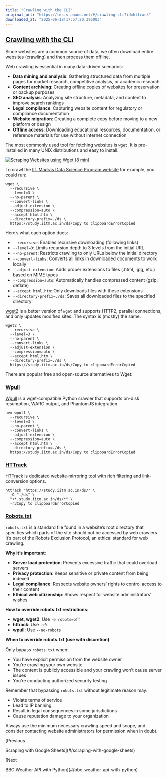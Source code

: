 ```yaml
---
title: "Crawling with the CLI"
original_url: "https://tds.s-anand.net/#/crawling-cli?id=httrack"
downloaded_at: "2025-06-18T17:57:20.396003"
---
```


[Crawling with the CLI](#/crawling-cli?id=crawling-with-the-cli)
----------------------------------------------------------------

Since websites are a common source of data, we often download entire websites (crawling) and then process them offline.

Web crawling is essential in many data-driven scenarios:

* **Data mining and analysis**: Gathering structured data from multiple pages for market research, competitive analysis, or academic research
* **Content archiving**: Creating offline copies of websites for preservation or backup purposes
* **SEO analysis**: Analyzing site structure, metadata, and content to improve search rankings
* **Legal compliance**: Capturing website content for regulatory or compliance documentation
* **Website migration**: Creating a complete copy before moving to a new platform or design
* **Offline access**: Downloading educational resources, documentation, or reference materials for use without internet connection

The most commonly used tool for fetching websites is [`wget`](https://www.gnu.org/software/wget/). It is pre-installed in many UNIX distributions and easy to install.

[![Scraping Websites using Wget (8 min)](https://i.ytimg.com/vi/pLfH5TZBGXo/sddefault.jpg)](https://youtu.be/pLfH5TZBGXo)

To crawl the [IIT Madras Data Science Program website](https://study.iitm.ac.in/ds/) for example, you could run:

```
wget \
  --recursive \
  --level=3 \
  --no-parent \
  --convert-links \
  --adjust-extension \
  --compression=auto \
  --accept html,htm \
  --directory-prefix=./ds \
  https://study.iitm.ac.in/ds/Copy to clipboardErrorCopied
```

Here’s what each option does:

* `--recursive`: Enables recursive downloading (following links)
* `--level=3`: Limits recursion depth to 3 levels from the initial URL
* `--no-parent`: Restricts crawling to only URLs below the initial directory
* `--convert-links`: Converts all links in downloaded documents to work locally
* `--adjust-extension`: Adds proper extensions to files (.html, .jpg, etc.) based on MIME types
* `--compression=auto`: Automatically handles compressed content (gzip, deflate)
* `--accept html,htm`: Only downloads files with these extensions
* `--directory-prefix=./ds`: Saves all downloaded files to the specified directory

[wget2](https://gitlab.com/gnuwget/wget2) is a better version of `wget` and supports HTTP2, parallel connections, and only updates modified sites. The syntax is (mostly) the same.

```
wget2 \
  --recursive \
  --level=3 \
  --no-parent \
  --convert-links \
  --adjust-extension \
  --compression=auto \
  --accept html,htm \
  --directory-prefix=./ds \
  https://study.iitm.ac.in/ds/Copy to clipboardErrorCopied
```

There are popular free and open-source alternatives to Wget:

### [Wpull](#/crawling-cli?id=wpull)

[Wpull](https://github.com/ArchiveTeam/wpull) is a wget‐compatible Python crawler that supports on-disk resumption, WARC output, and PhantomJS integration.

```
uvx wpull \
  --recursive \
  --level=3 \
  --no-parent \
  --convert-links \
  --adjust-extension \
  --compression=auto \
  --accept html,htm \
  --directory-prefix=./ds \
  https://study.iitm.ac.in/ds/Copy to clipboardErrorCopied
```

### [HTTrack](#/crawling-cli?id=httrack)

[HTTrack](https://www.httrack.com/html/fcguide.html) is dedicated website‐mirroring tool with rich filtering and link‐conversion options.

```
httrack "https://study.iitm.ac.in/ds/" \
  -O "./ds" \
  "+*.study.iitm.ac.in/ds/*" \
  -r3Copy to clipboardErrorCopied
```

### [Robots.txt](#/crawling-cli?id=robotstxt)

`robots.txt` is a standard file found in a website’s root directory that specifies which parts of the site should not be accessed by web crawlers. It’s part of the Robots Exclusion Protocol, an ethical standard for web crawling.

**Why it’s important**:

* **Server load protection**: Prevents excessive traffic that could overload servers
* **Privacy protection**: Keeps sensitive or private content from being indexed
* **Legal compliance**: Respects website owners’ rights to control access to their content
* **Ethical web citizenship**: Shows respect for website administrators’ wishes

**How to override robots.txt restrictions**:

* **wget, wget2**: Use `-e robots=off`
* **httrack**: Use `-s0`
* **wpull**: Use `--no-robots`

**When to override robots.txt (use with discretion)**:

Only bypass `robots.txt` when:

* You have explicit permission from the website owner
* You’re crawling your own website
* The content is publicly accessible and your crawling won’t cause server issues
* You’re conducting authorized security testing

Remember that bypassing `robots.txt` without legitimate reason may:

* Violate terms of service
* Lead to IP banning
* Result in legal consequences in some jurisdictions
* Cause reputation damage to your organization

Always use the minimum necessary crawling speed and scope, and consider contacting website administrators for permission when in doubt.

[Previous

Scraping with Google Sheets](#/scraping-with-google-sheets)

[Next

BBC Weather API with Python](#/bbc-weather-api-with-python)